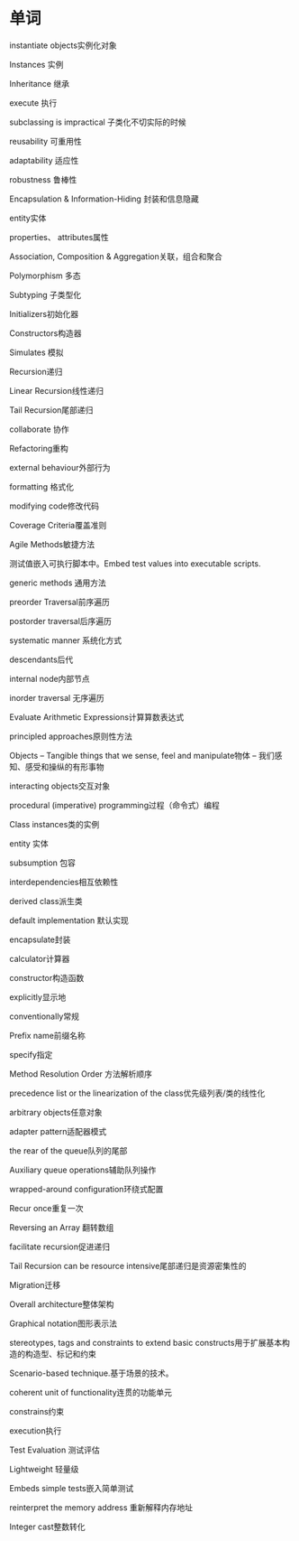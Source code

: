 # 单词

instantiate objects实例化对象

Instances 实例

Inheritance 继承

execute 执行

subclassing is impractical 子类化不切实际的时候

reusability 可重用性

adaptability 适应性

robustness 鲁棒性

Encapsulation & Information-Hiding 封装和信息隐藏

entity实体

properties、 attributes属性

Association, Composition & Aggregation关联，组合和聚合

Polymorphism 多态

Subtyping 子类型化

Initializers初始化器

Constructors构造器

Simulates 模拟

Recursion递归

Linear Recursion线性递归

Tail Recursion尾部递归

collaborate 协作

Refactoring重构

external behaviour外部行为

formatting 格式化

modifying code修改代码

Coverage Criteria覆盖准则

Agile Methods敏捷方法

测试值嵌入可执行脚本中。Embed test values into executable scripts.

generic methods 通用方法

preorder Traversal前序遍历

postorder traversal后序遍历

systematic manner 系统化方式

descendants后代

internal node内部节点

inorder traversal 无序遍历

Evaluate Arithmetic Expressions计算算数表达式

 principled approaches原则性方法
 
Objects – Tangible things that we sense, feel and manipulate物体 – 我们感知、感受和操纵的有形事物

interacting objects交互对象

procedural (imperative) programming过程（命令式）编程

Class instances类的实例

entity 实体

subsumption 包容

interdependencies相互依赖性

derived class派生类

default implementation 默认实现

encapsulate封装

calculator计算器

constructor构造函数

explicitly显示地

conventionally常规

Prefix name前缀名称

specify指定

Method Resolution Order 方法解析顺序

precedence list or the linearization of the class优先级列表/类的线性化

arbitrary objects任意对象

adapter pattern适配器模式

the rear of the queue队列的尾部

Auxiliary queue operations辅助队列操作

wrapped-around configuration环绕式配置

Recur once重复一次

Reversing an Array 翻转数组

facilitate recursion促进递归

Tail Recursion can be resource intensive尾部递归是资源密集性的

Migration迁移

Overall architecture整体架构

Graphical notation图形表示法

 stereotypes, tags and constraints to extend basic constructs用于扩展基本构造的构造型、标记和约束

Scenario-based technique.基于场景的技术。

coherent unit of functionality连贯的功能单元

constrains约束

execution执行

Test Evaluation 测试评估

Lightweight 轻量级

Embeds simple tests嵌入简单测试

reinterpret the memory address 重新解释内存地址

Integer cast整数转化